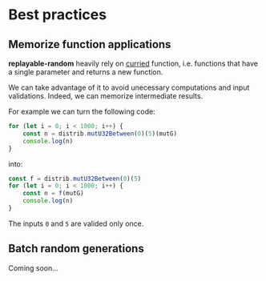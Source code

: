 # Best practices

## Memorize function applications

**replayable-random** heavily rely on [curried][currying] function, i.e. functions that have a single parameter and returns a new function.

We can take advantage of it to avoid unecessary computations and input validations. Indeed, we can memorize intermediate results.

For example we can turn the following code:

```js
for (let i = 0; i < 1000; i++) {
    const n = distrib.mutU32Between(0)(5)(mutG)
    console.log(n)
}
```

into:

```js
const f = distrib.mutU32Between(0)(5)
for (let i = 0; i < 1000; i++) {
    const n = f(mutG)
    console.log(n)
}
```

The inputs `0` and `5` are valided only once.

## Batch random generations

Coming soon...

[currying]: https://en.wikipedia.org/wiki/Currying
